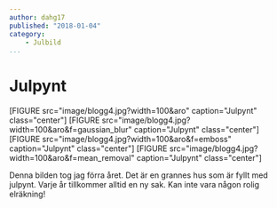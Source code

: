 ```yaml
---
author: dahg17
published: "2018-01-04"
category:
    - Julbild
...
```

Julpynt
==================================

[FIGURE src="image/blogg4.jpg?width=100&aro" caption="Julpynt" class="center"]
[FIGURE src="image/blogg4.jpg?width=100&aro&f=gaussian_blur" caption="Julpynt" class="center"]
[FIGURE src="image/blogg4.jpg?width=100&aro&f=emboss" caption="Julpynt" class="center"]
[FIGURE src="image/blogg4.jpg?width=100&aro&f=mean_removal" caption="Julpynt" class="center"]

Denna bilden tog jag förra året. Det är en grannes hus som är fyllt med julpynt. Varje år tillkommer alltid en ny sak. Kan inte vara någon rolig elräkning!
